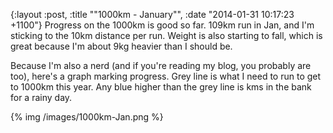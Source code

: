 {:layout :post, :title "\"1000km - January\"", :date "2014-01-31 10:17:23 +1100"}
Progress on the 1000km is good so far. 109km run in Jan, and I'm sticking to the 10km distance per run. Weight is also starting to fall, which is great because I'm about 9kg heavier than I should be.

Because I'm also a nerd (and if you're reading my blog, you probably are too), here's a graph marking progress. Grey line is what I need to run to get to 1000km this year. Any blue higher than the grey line is kms in the bank for a rainy day.

{% img /images/1000km-Jan.png %}

